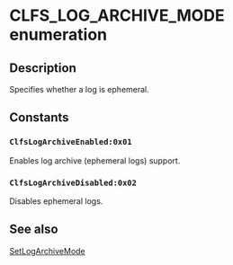 # CLFS_LOG_ARCHIVE_MODE enumeration

## Description

Specifies whether a log is ephemeral.

## Constants

### `ClfsLogArchiveEnabled:0x01`

Enables log archive (ephemeral logs) support.

### `ClfsLogArchiveDisabled:0x02`

Disables ephemeral logs.

## See also

[SetLogArchiveMode](https://learn.microsoft.com/windows/desktop/api/clfsw32/nf-clfsw32-setlogarchivemode)